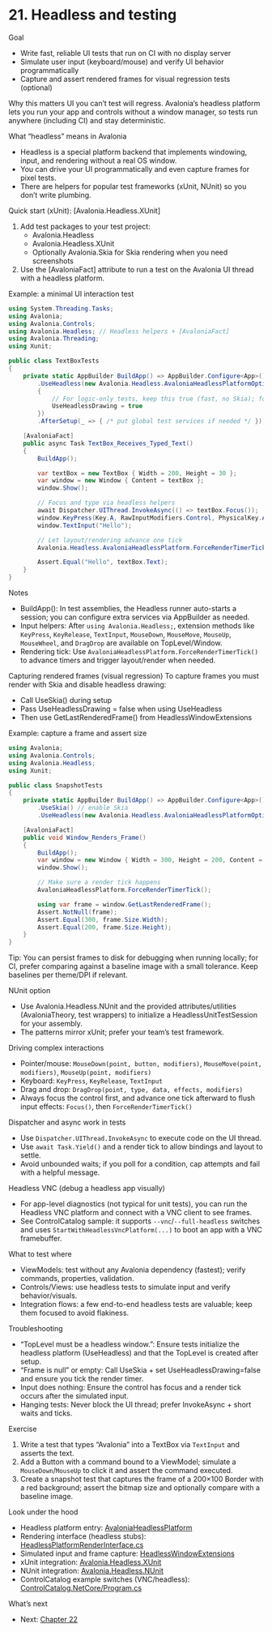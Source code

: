 # 21. Headless and testing

Goal
- Write fast, reliable UI tests that run on CI with no display server
- Simulate user input (keyboard/mouse) and verify UI behavior programmatically
- Capture and assert rendered frames for visual regression tests (optional)

Why this matters
UI you can’t test will regress. Avalonia’s headless platform lets you run your app and controls without a window manager, so tests run anywhere (including CI) and stay deterministic.

What “headless” means in Avalonia
- Headless is a special platform backend that implements windowing, input, and rendering without a real OS window.
- You can drive your UI programmatically and even capture frames for pixel tests.
- There are helpers for popular test frameworks (xUnit, NUnit) so you don’t write plumbing.

Quick start (xUnit): [Avalonia.Headless.XUnit]
1) Add test packages to your test project:
   - Avalonia.Headless
   - Avalonia.Headless.XUnit
   - Optionally Avalonia.Skia for Skia rendering when you need screenshots
2) Use the [AvaloniaFact] attribute to run a test on the Avalonia UI thread with a headless platform.

Example: a minimal UI interaction test

```csharp
using System.Threading.Tasks;
using Avalonia;
using Avalonia.Controls;
using Avalonia.Headless; // Headless helpers + [AvaloniaFact]
using Avalonia.Threading;
using Xunit;

public class TextBoxTests
{
    private static AppBuilder BuildApp() => AppBuilder.Configure<App>()
        .UseHeadless(new Avalonia.Headless.AvaloniaHeadlessPlatformOptions
        {
            // For logic-only tests, keep this true (fast, no Skia); for screenshot tests set to false and also call UseSkia.
            UseHeadlessDrawing = true
        })
        .AfterSetup(_ => { /* put global test services if needed */ });

    [AvaloniaFact]
    public async Task TextBox_Receives_Typed_Text()
    {
        BuildApp();

        var textBox = new TextBox { Width = 200, Height = 30 };
        var window = new Window { Content = textBox };
        window.Show();

        // Focus and type via headless helpers
        await Dispatcher.UIThread.InvokeAsync(() => textBox.Focus());
        window.KeyPress(Key.A, RawInputModifiers.Control, PhysicalKey.A, ""); // Ctrl+A (select all)
        window.TextInput("Hello");

        // Let layout/rendering advance one tick
        Avalonia.Headless.AvaloniaHeadlessPlatform.ForceRenderTimerTick();

        Assert.Equal("Hello", textBox.Text);
    }
}
```

Notes
- BuildApp(): In test assemblies, the Headless runner auto-starts a session; you can configure extra services via AppBuilder as needed.
- Input helpers: After `using Avalonia.Headless;`, extension methods like `KeyPress`, `KeyRelease`, `TextInput`, `MouseDown`, `MouseMove`, `MouseUp`, `MouseWheel`, and `DragDrop` are available on TopLevel/Window.
- Rendering tick: Use `AvaloniaHeadlessPlatform.ForceRenderTimerTick()` to advance timers and trigger layout/render when needed.

Capturing rendered frames (visual regression)
To capture frames you must render with Skia and disable headless drawing:
- Call UseSkia() during setup
- Pass UseHeadlessDrawing = false when using UseHeadless
- Then use GetLastRenderedFrame() from HeadlessWindowExtensions

Example: capture a frame and assert size

```csharp
using Avalonia;
using Avalonia.Controls;
using Avalonia.Headless;
using Xunit;

public class SnapshotTests
{
    private static AppBuilder BuildApp() => AppBuilder.Configure<App>()
        .UseSkia() // enable Skia
        .UseHeadless(new Avalonia.Headless.AvaloniaHeadlessPlatformOptions { UseHeadlessDrawing = false });

    [AvaloniaFact]
    public void Window_Renders_Frame()
    {
        BuildApp();
        var window = new Window { Width = 300, Height = 200, Content = new Button { Content = "Click" } };
        window.Show();

        // Make sure a render tick happens
        AvaloniaHeadlessPlatform.ForceRenderTimerTick();

        using var frame = window.GetLastRenderedFrame();
        Assert.NotNull(frame);
        Assert.Equal(300, frame.Size.Width);
        Assert.Equal(200, frame.Size.Height);
    }
}
```

Tip: You can persist frames to disk for debugging when running locally; for CI, prefer comparing against a baseline image with a small tolerance. Keep baselines per theme/DPI if relevant.

NUnit option
- Use Avalonia.Headless.NUnit and the provided attributes/utilities (AvaloniaTheory, test wrappers) to initialize a HeadlessUnitTestSession for your assembly.
- The patterns mirror xUnit; prefer your team’s test framework.

Driving complex interactions
- Pointer/mouse: `MouseDown(point, button, modifiers)`, `MouseMove(point, modifiers)`, `MouseUp(point, modifiers)`
- Keyboard: `KeyPress`, `KeyRelease`, `TextInput`
- Drag and drop: `DragDrop(point, type, data, effects, modifiers)`
- Always focus the control first, and advance one tick afterward to flush input effects: `Focus()`, then `ForceRenderTimerTick()`

Dispatcher and async work in tests
- Use `Dispatcher.UIThread.InvokeAsync` to execute code on the UI thread.
- Use `await Task.Yield()` and a render tick to allow bindings and layout to settle.
- Avoid unbounded waits; if you poll for a condition, cap attempts and fail with a helpful message.

Headless VNC (debug a headless app visually)
- For app-level diagnostics (not typical for unit tests), you can run the Headless VNC platform and connect with a VNC client to see frames.
- See ControlCatalog sample: it supports `--vnc`/`--full-headless` switches and uses `StartWithHeadlessVncPlatform(...)` to boot an app with a VNC framebuffer.

What to test where
- ViewModels: test without any Avalonia dependency (fastest); verify commands, properties, validation.
- Controls/Views: use headless tests to simulate input and verify behavior/visuals.
- Integration flows: a few end-to-end headless tests are valuable; keep them focused to avoid flakiness.

Troubleshooting
- “TopLevel must be a headless window.”: Ensure tests initialize the headless platform (UseHeadless) and that the TopLevel is created after setup.
- “Frame is null” or empty: Call UseSkia + set UseHeadlessDrawing=false and ensure you tick the render timer.
- Input does nothing: Ensure the control has focus and a render tick occurs after the simulated input.
- Hanging tests: Never block the UI thread; prefer InvokeAsync + short waits and ticks.

Exercise
1) Write a test that types “Avalonia” into a TextBox via `TextInput` and asserts the text.
2) Add a Button with a command bound to a ViewModel; simulate a `MouseDown`/`MouseUp` to click it and assert the command executed.
3) Create a snapshot test that captures the frame of a 200×100 Border with a red background; assert the bitmap size and optionally compare with a baseline image.

Look under the hood
- Headless platform entry: [AvaloniaHeadlessPlatform](https://github.com/AvaloniaUI/Avalonia/blob/master/src/Headless/Avalonia.Headless/AvaloniaHeadlessPlatform.cs)
- Rendering interface (headless stubs): [HeadlessPlatformRenderInterface.cs](https://github.com/AvaloniaUI/Avalonia/blob/master/src/Headless/Avalonia.Headless/HeadlessPlatformRenderInterface.cs)
- Simulated input and frame capture: [HeadlessWindowExtensions](https://github.com/AvaloniaUI/Avalonia/blob/master/src/Headless/Avalonia.Headless/HeadlessWindowExtensions.cs)
- xUnit integration: [Avalonia.Headless.XUnit](https://github.com/AvaloniaUI/Avalonia/tree/master/src/Headless/Avalonia.Headless.XUnit)
- NUnit integration: [Avalonia.Headless.NUnit](https://github.com/AvaloniaUI/Avalonia/tree/master/src/Headless/Avalonia.Headless.NUnit)
- ControlCatalog example switches (VNC/headless): [ControlCatalog.NetCore/Program.cs](https://github.com/AvaloniaUI/Avalonia/blob/master/samples/ControlCatalog.NetCore/Program.cs)

What’s next
- Next: [Chapter 22](Chapter22.md)
